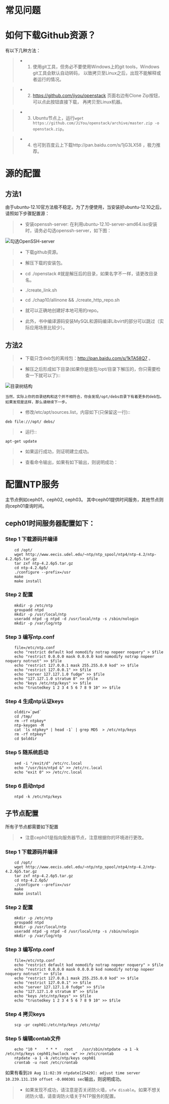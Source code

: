 常见问题
=================================

# 如何下载Github资源？

有以下几种方法：

>* 1. 使用git工具，但务必不要使用Windows上的git tools，Windows git工具会默认自动转码，
   以致拷贝至Linux之后，出现不能解释或者运行的情况。

>* 2. https://github.com/jiyou/openstack 页面右边有Clone Zip按钮，可以点此按钮直接下载，
   再拷贝至Linux机器。

>* 3. Ubuntu节点上，运行`wget https://github.com/JiYou/openstack/archive/master.zip -o openstack.zip`。

>* 4. 也可到百度云上下载http://pan.baidu.com/s/1jG3LX58 ，极力推荐。

# 源的配置

## 方法1

由于ubuntu-12.10官方法极不稳定。为了方便使用，当安装好ubuntu-12.10之后，请照如下步骤配置源：

>* 安装openssh-server: 在利用ubuntu-12.10-server-amd64.iso安装时，请务必勾选openssh-server，如下图：

   ![勾选OpenSSH-server](./vm-install-openssh.png)

>* 下载github资源。

>* 解压下载的安装包。

>* cd ./openstack #就是解压后的目录，如果名字不一样，请更改目录名。

>* ./create_link.sh

>* cd ./chap10/allinone && ./create_http_repo.sh

>* 就可以正确地创建好本地可用的repo。

>* 此外，书中编译源码安装MySQL和源码编译Libvirt的部分可以跳过（实际应用场景比较少）。

## 方法2
>* 下载只含deb包的离线包：http://pan.baidu.com/s/1kTA58Q7 。

>* 解压之后形成如下目录(如果你是放在/opt/目录下解压的，你只需要检查一下就可以了)::

   ![目录树结构](./vm-opt-tree.png)

    当然，实际上你的目录结构和这个并不相符合，你会发现/opt/debs目录下有着更多的deb包。
    如果发现是这样，那么请继续下一步。

>* 修改/etc/apt/sources.list，内容如下(只保留这一行)::

    deb file:///opt/ debs/

>* 运行::

    apt-get update

>* 如果运行成功，则证明建立成功。

>* 查看命令输出，如果有如下输出，则说明成功：


# 配置NTP服务

主节点例如ceph01，ceph02, ceph03。
其中ceph01提供时间服务，其他节点则向ceph01查询时间。


## ceph01时间服务器配置如下：

### Step 1 下载源码并编译

        cd /opt/
        wget http://www.eecis.udel.edu/~ntp/ntp_spool/ntp4/ntp-4.2/ntp-4.2.6p5.tar.gz
        tar zxf ntp-4.2.6p5.tar.gz
        cd ntp-4.2.6p5/
        ./configure --prefix=/usr
        make
        make install

### Step 2 配置

        mkdir -p /etc/ntp
        groupadd ntpd
        mkdir -p /usr/local/ntp
        useradd ntpd -g ntpd -d /usr/local/ntp -s /sbin/nologin
        mkdir -p /var/log/ntp


### Step 3 编写ntp.conf

        file=/etc/ntp.conf
        echo "restrict default kod nomodify notrap nopeer noquery" > $file
        echo "restrict 0.0.0.0 mask 0.0.0.0 kod nomodify notrap nopeer noquery notrust" >> $file
        echo "restrict 127.0.0.1 mask 255.255.0.0 kod" >> $file
        echo "restrict 127.0.0.1" >> $file
        echo "server 127.127.1.0 fudge" >> $file
        echo "127.127.1.0 stratum 8" >> $file
        echo "keys /etc/ntp/keys" >> $file
        echo "trustedkey 1 2 3 4 5 6 7 8 9 10" >> $file

### Step 4 生成ntp认证keys

        olddir=`pwd`
        cd /tmp/
        rm -rf ntpkey*
        ntp-keygen -M
        cat `ls ntpkey* | head -1` | grep MD5  > /etc/ntp/keys
        rm -rf ntpkey*
        cd $olddir

### Step 5 随系统启动

        sed -i "/exit/d" /etc/rc.local
        echo "/usr/bin/ntpd &" >> /etc/rc.local
        echo "exit 0" >> /etc/rc.local


### Step 6 启动ntpd

        ntpd -k /etc/ntp/keys


## 子节点配置

所有子节点都需要如下配置

>* 注意ceph01是指向服务器节点，注意根据你的环境进行更改。

### Step 1 下载源码并编译

        cd /opt/
        wget http://www.eecis.udel.edu/~ntp/ntp_spool/ntp4/ntp-4.2/ntp-4.2.6p5.tar.gz
        tar zxf ntp-4.2.6p5.tar.gz
        cd ntp-4.2.6p5/
        ./configure --prefix=/usr
        make
        make install

### Step 2 配置

        mkdir -p /etc/ntp
        groupadd ntpd
        mkdir -p /usr/local/ntp
        useradd ntpd -g ntpd -d /usr/local/ntp -s /sbin/nologin
        mkdir -p /var/log/ntp


### Step 3 编写ntp.conf

        file=/etc/ntp.conf
        echo "restrict default kod nomodify notrap nopeer noquery" > $file
        echo "restrict 0.0.0.0 mask 0.0.0.0 kod nomodify notrap nopeer noquery notrust" >> $file
        echo "restrict 127.0.0.1 mask 255.255.0.0 kod" >> $file
        echo "restrict 127.0.0.1" >> $file
        echo "server 127.127.1.0 fudge" >> $file
        echo "127.127.1.0 stratum 8" >> $file
        echo "keys /etc/ntp/keys" >> $file
        echo "trustedkey 1 2 3 4 5 6 7 8 9 10" >> $file

### Step 4 拷贝keys

        scp -pr ceph01:/etc/ntp/keys /etc/ntp/

### Step 5 编辑contab文件

        echo "10 *    * * *   root    /usr/sbin/ntpdate -a 1 -k /etc/ntp/keys ceph01;hwclock -w" >> /etc/crontab
        ntpdate -a 1 -k /etc/ntp/keys ceph01
        crontab -u root /etc/crontab

如果有看到`28 Aug 11:02:39 ntpdate[25429]: adjust time server 10.239.131.159 offset -0.000301 sec`输出，则说明成功。

>* 如果发现不成功，请注意是否关闭防火墙，`ufw disable`。如果不想关闭防火墙，请查询防火墙关于NTP服务的配置。
